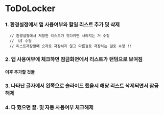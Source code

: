 # ToDoLocker

### 1. 환경설정에서 앱 사용여부와 할일 리스트 추가 및 삭제 
      // 환경설정에서 저장한 리스트가 껏다키면 사라지는 거 수정 
      //  UI 수정 
      // 리스트저장할때 숫자로 저장하지 않고 다른걸로 저장하는 걸로 수정 !!
       

### 2. 앱 사용여부에 체크하면 잠금화면에서 리스트가 랜덤으로 보여짐 



#### 이후 추가할 것들
### 3. 나타난 글자에서 왼쪽으로 슬라이드 했을시 해당 리스트 삭제되면서 잠금해제 

### 4. 다 했으면 끝. 및 자동 사용여부 체크해제 
